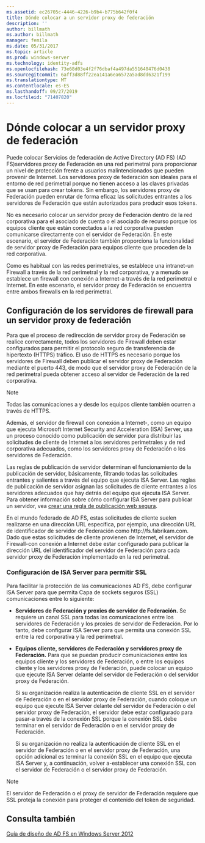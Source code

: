 ```yaml
---
ms.assetid: ec26705c-4446-4226-b9b4-b775b642f0f4
title: Dónde colocar a un servidor proxy de federación
description: ''
author: billmath
ms.author: billmath
manager: femila
ms.date: 05/31/2017
ms.topic: article
ms.prod: windows-server
ms.technology: identity-adfs
ms.openlocfilehash: 73e68d03e4f2f76dbaf4a497da551640476d0438
ms.sourcegitcommit: 6aff3d88ff22ea141a6ea6572a5ad8dd6321f199
ms.translationtype: MT
ms.contentlocale: es-ES
ms.lasthandoff: 09/27/2019
ms.locfileid: "71407820"
---
```

# <a name="where-to-place-a-federation-server-proxy"></a>Dónde colocar a un servidor proxy de federación

Puede colocar Servicios de federación de Active Directory (AD FS) \(AD FS\)servidores proxy de Federación en una red perimetral para proporcionar un nivel de protección frente a usuarios malintencionados que pueden provenir de Internet. Los servidores proxy de federación son ideales para el entorno de red perimetral porque no tienen acceso a las claves privadas que se usan para crear tokens. Sin embargo, los servidores proxy de Federación pueden enrutar de forma eficaz las solicitudes entrantes a los servidores de Federación que están autorizados para producir esos tokens.  
  
No es necesario colocar un servidor proxy de Federación dentro de la red corporativa para el asociado de cuenta o el asociado de recurso porque los equipos cliente que están conectados a la red corporativa pueden comunicarse directamente con el servidor de Federación. En este escenario, el servidor de Federación también proporciona la funcionalidad de servidor proxy de Federación para equipos cliente que proceden de la red corporativa.  
  
Como es habitual con las redes perimetrales, se establece una intranet\-un Firewall a través de la red perimetral y la red corporativa, y a menudo se establece un firewall con conexión a Internet\-a través de la red perimetral e Internet. En este escenario, el servidor proxy de Federación se encuentra entre ambos firewalls en la red perimetral.  
  
## <a name="configuring-your-firewall-servers-for-a-federation-server-proxy"></a>Configuración de los servidores de firewall para un servidor proxy de federación  
Para que el proceso de redirección de servidor proxy de Federación se realice correctamente, todos los servidores de Firewall deben estar configurados para permitir el protocolo seguro de transferencia de hipertexto \(HTTPS\) tráfico. El uso de HTTPS es necesario porque los servidores de Firewall deben publicar el servidor proxy de Federación mediante el puerto 443, de modo que el servidor proxy de Federación de la red perimetral pueda obtener acceso al servidor de Federación de la red corporativa.  
  
> [!NOTE]  
> Todas las comunicaciones a y desde los equipos cliente también ocurren a través de HTTPS.  
  
Además, el servidor de firewall con conexión a Internet\-, como un equipo que ejecuta Microsoft Internet Security and Acceleration \(ISA\) Server, usa un proceso conocido como publicación de servidor para distribuir las solicitudes de cliente de Internet a los servidores perimetrales y de red corporativa adecuados, como los servidores proxy de Federación o los servidores de Federación.  
  
Las reglas de publicación de servidor determinan el funcionamiento de la publicación de servidor, básicamente, filtrando todas las solicitudes entrantes y salientes a través del equipo que ejecuta ISA Server. Las reglas de publicación de servidor asignan las solicitudes de cliente entrantes a los servidores adecuados que hay detrás del equipo que ejecuta ISA Server. Para obtener información sobre cómo configurar ISA Server para publicar un servidor, vea [crear una regla de publicación web segura](https://go.microsoft.com/fwlink/?LinkId=75182).  
  
En el mundo federado de AD FS, estas solicitudes de cliente suelen realizarse en una dirección URL específica, por ejemplo, una dirección URL de identificador de servidor de Federación como http:\//fs.fabrikam.com. Dado que estas solicitudes de cliente provienen de Internet, el servidor de Firewall\-con conexión a Internet debe estar configurado para publicar la dirección URL del identificador del servidor de Federación para cada servidor proxy de Federación implementado en la red perimetral.  
  
### <a name="configuring-isa-server-to-allow-ssl"></a>Configuración de ISA Server para permitir SSL  
Para facilitar la protección de las comunicaciones AD FS, debe configurar ISA Server para que permita Capa de sockets seguros \(SSL\) comunicaciones entre lo siguiente:  
  
-   **Servidores de Federación y proxies de servidor de Federación.** Se requiere un canal SSL para todas las comunicaciones entre los servidores de Federación y los proxies de servidor de Federación. Por lo tanto, debe configurar ISA Server para que permita una conexión SSL entre la red corporativa y la red perimetral.  
  
-   **Equipos cliente, servidores de Federación y servidores proxy de Federación.** Para que se puedan producir comunicaciones entre los equipos cliente y los servidores de Federación, o entre los equipos cliente y los servidores proxy de Federación, puede colocar un equipo que ejecute ISA Server delante del servidor de Federación o del servidor proxy de Federación.  
  
    Si su organización realiza la autenticación de cliente SSL en el servidor de Federación o en el servidor proxy de Federación, cuando coloque un equipo que ejecute ISA Server delante del servidor de Federación o del servidor proxy de Federación, el servidor debe estar configurado para pasar\-a través de la conexión SSL porque la conexión SSL debe terminar en el servidor de Federación o en el servidor proxy de Federación.  
  
    Si su organización no realiza la autenticación de cliente SSL en el servidor de Federación o en el servidor proxy de Federación, una opción adicional es terminar la conexión SSL en el equipo que ejecuta ISA Server y, a continuación, volver a\-establecer una conexión SSL con el servidor de Federación o el servidor proxy de Federación.  
  
> [!NOTE]  
> El servidor de Federación o el proxy de servidor de Federación requiere que SSL proteja la conexión para proteger el contenido del token de seguridad.  
  
## <a name="see-also"></a>Consulta también
[Guía de diseño de AD FS en Windows Server 2012](AD-FS-Design-Guide-in-Windows-Server-2012.md)
